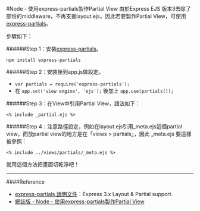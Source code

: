 #Node - 使用express-partials製作Partial View 
由於Express EJS 版本3去除了部份的middleware，不再支援layout.ejs，因此若要製作Partial View，可使用 [express-partials](https://github.com/publicclass/express-partials)。  

步驟如下：  

######Step 1：安裝[express-partials](https://github.com/publicclass/express-partials)。
	
	npm install express-partials

######Step 2：安裝後到app.js做設定。

- `var partials = require('express-partials');`
- 在 `app.set('view engine', 'ejs');` 後加上 `app.use(partials());`

######Step 3：在View中引用Partial View，語法如下：

	<% include _partial.ejs %>

######Step 4：注意路徑設定，例如在layout.ejs引用_meta.ejs這個partial view，而放partial view的地方是在「views > partials」，因此 _meta.ejs 要這樣被參照：

	<% include ../views/partials/_meta.ejs %>

就用這個方法把畫面切乾淨吧！

---
####Reference
- [express-partials 說明文件](https://github.com/publicclass/express-partials)：Express 3.x Layout & Partial support.
- [網誌版 - Node - 使用express-partials製作Partial View](http://cythilya.blogspot.tw/2015/08/node-express-partials.html)